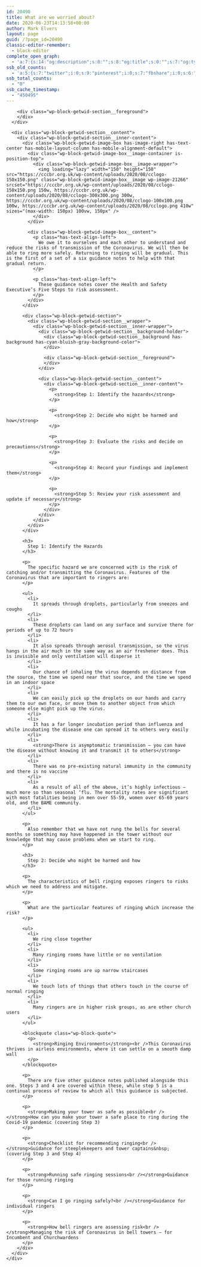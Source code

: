 ```yaml
---
id: 20490
title: What are we worried about?
date: 2020-06-23T14:13:58+00:00
author: Mark Elvers
layout: page
guid: /?page_id=20490
classic-editor-remember:
  - block-editor
complete_open_graph:
  - 'a:7:{s:14:"og:description";s:0:"";s:8:"og:title";s:0:"";s:7:"og:type";s:0:"";s:12:"twitter:card";s:7:"summary";s:15:"twitter:creator";s:0:"";s:19:"twitter:description";s:0:"";s:8:"og:image";s:0:"";}'
ssb_old_counts:
  - 'a:5:{s:7:"twitter";i:0;s:9:"pinterest";i:0;s:7:"fbshare";i:0;s:6:"reddit";i:0;s:6:"tumblr";N;}'
ssb_total_counts:
  - "0"
ssb_cache_timestamp:
  - "450495"
---
```

<div class="wp-block-getwid-section getwid-section-content-custom-width">
  <div class="wp-block-getwid-section__wrapper">
    <div class="wp-block-getwid-section__inner-wrapper" style="max-width:1100px">
      <div class="wp-block-getwid-section__background-holder">
        <div class="wp-block-getwid-section__background">
        </div>
        
        <div class="wp-block-getwid-section__foreground">
        </div>
      </div>
      
      <div class="wp-block-getwid-section__content">
        <div class="wp-block-getwid-section__inner-content">
          <div class="wp-block-getwid-image-box has-image-right has-text-center has-mobile-layout-column has-mobile-alignment-default">
            <div class="wp-block-getwid-image-box__image-container is-position-top">
              <div class="wp-block-getwid-image-box__image-wrapper">
                <img loading="lazy" width="150" height="150" src="https://cccbr.org.uk/wp-content/uploads/2020/08/cclogo-150x150.png" class="wp-block-getwid-image-box__image wp-image-21266" srcset="https://cccbr.org.uk/wp-content/uploads/2020/08/cclogo-150x150.png 150w, https://cccbr.org.uk/wp-content/uploads/2020/08/cclogo-300x300.png 300w, https://cccbr.org.uk/wp-content/uploads/2020/08/cclogo-100x100.png 100w, https://cccbr.org.uk/wp-content/uploads/2020/08/cclogo.png 410w" sizes="(max-width: 150px) 100vw, 150px" />
              </div>
            </div>
            
            <div class="wp-block-getwid-image-box__content">
              <p class="has-text-align-left">
                We owe it to ourselves and each other to understand and reduce the risks of transmission of the Coronavirus. We will then be able to ring more safely. Returning to ringing will be gradual. This is the first of a set of a six guidance notes to help with that gradual return.
              </p>
              
              <p class="has-text-align-left">
                These guidance notes cover the Health and Safety Executive’s Five Steps to risk assessment.
              </p>
            </div>
          </div>
          
          <div class="wp-block-getwid-section">
            <div class="wp-block-getwid-section__wrapper">
              <div class="wp-block-getwid-section__inner-wrapper">
                <div class="wp-block-getwid-section__background-holder">
                  <div class="wp-block-getwid-section__background has-background has-cyan-bluish-gray-background-color">
                  </div>
                  
                  <div class="wp-block-getwid-section__foreground">
                  </div>
                </div>
                
                <div class="wp-block-getwid-section__content">
                  <div class="wp-block-getwid-section__inner-content">
                    <p>
                      <strong>Step 1: Identify the hazards</strong>
                    </p>
                    
                    <p>
                      <strong>Step 2: Decide who might be harmed and how</strong>
                    </p>
                    
                    <p>
                      <strong>Step 3: Evaluate the risks and decide on precautions</strong>
                    </p>
                    
                    <p>
                      <strong>Step 4: Record your findings and implement them</strong>
                    </p>
                    
                    <p>
                      <strong>Step 5: Review your risk assessment and update if necessary</strong>
                    </p>
                  </div>
                </div>
              </div>
            </div>
          </div>
          
          <h3>
            Step 1: Identify the Hazards
          </h3>
          
          <p>
            The specific hazard we are concerned with is the risk of catching and/or transmitting the Coronavirus. Features of the Coronavirus that are important to ringers are:
          </p>
          
          <ul>
            <li>
              It spreads through droplets, particularly from sneezes and coughs
            </li>
            <li>
              These droplets can land on any surface and survive there for periods of up to 72 hours
            </li>
            <li>
              It also spreads through aerosol transmission, so the virus hangs in the air much in the same way as an air freshener does. This is invisible and only ventilation will disperse it
            </li>
            <li>
              Our chance of inhaling the virus depends on distance from the source, the time we spend near that source, and the time we spend in an indoor space
            </li>
            <li>
              We can easily pick up the droplets on our hands and carry them to our own face, or move them to another object from which someone else might pick up the virus.
            </li>
            <li>
              It has a far longer incubation period than influenza and while incubating the disease one can spread it to others very easily
            </li>
            <li>
              <strong>There is asymptomatic transmission – you can have the disease without knowing it and transmit it to others</strong>
            </li>
            <li>
              There was no pre-existing natural immunity in the community and there is no vaccine
            </li>
            <li>
              As a result of all of the above, it’s highly infectious – much more so than seasonal ‘flu. The mortality rates are significant with most fatalities being in men over 55-59, women over 65‑69 years old, and the BAME community.
            </li>
          </ul>
          
          <p>
            Also remember that we have not rung the bells for several months so something may have happened in the tower without our knowledge that may cause problems when we start to ring.
          </p>
          
          <h3>
            Step 2: Decide who might be harmed and how
          </h3>
          
          <p>
            The characteristics of bell ringing exposes ringers to risks which we need to address and mitigate.
          </p>
          
          <p>
            What are the particular features of ringing which increase the risk?
          </p>
          
          <ul>
            <li>
              We ring close together
            </li>
            <li>
              Many ringing rooms have little or no ventilation
            </li>
            <li>
              Some ringing rooms are up narrow staircases
            </li>
            <li>
              We touch lots of things that others touch in the course of normal ringing
            </li>
            <li>
              Many ringers are in higher risk groups, as are other church users
            </li>
          </ul>
          
          <blockquote class="wp-block-quote">
            <p>
              <strong>Ringing Environments</strong><br />This Coronavirus thrives in airless environments, where it can settle on a smooth damp wall
            </p>
          </blockquote>
          
          <p>
            There are five other guidance notes published alongside this one. Steps 3 and 4 are covered within these, while step 5 is a continual process of review to which all this guidance is subjected.
          </p>
          
          <p>
            <strong>Making your tower as safe as possible<br /></strong>How can you make your tower a safe place to ring during the Covid-19 pandemic (covering Step 3)
          </p>
          
          <p>
            <strong>Checklist for recommending ringing<br /></strong>Guidance for steeplekeepers and tower captains&nbsp; (covering Step 3 and Step 4)
          </p>
          
          <p>
            <strong>Running safe ringing sessions<br /></strong>Guidance for those running ringing
          </p>
          
          <p>
            <strong>Can I go ringing safely?<br /></strong>Guidance for individual ringers
          </p>
          
          <p>
            <strong>How bell ringers are assessing risk<br /></strong>Managing the risk of Coronavirus in bell towers – for Incumbent and Churchwardens
          </p>
        </div>
      </div>
    </div>
  </div>
</div>
